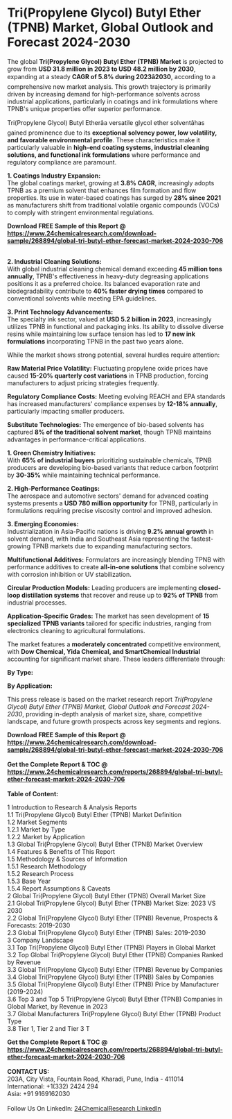 <h1>Tri(Propylene Glycol) Butyl Ether (TPNB) Market, Global Outlook and Forecast 2024-2030</h1><p>The global <strong>Tri(Propylene Glycol) Butyl Ether (TPNB) Market</strong> is projected to grow from <strong>USD 31.8 million in 2023 to USD 48.2 million by 2030</strong>, expanding at a steady <strong>CAGR of 5.8% during 2023â2030</strong>, according to a comprehensive new market analysis. This growth trajectory is primarily driven by increasing demand for high-performance solvents across industrial applications, particularly in coatings and ink formulations where TPNB's unique properties offer superior performance.</p><p>Tri(Propylene Glycol) Butyl Etherâa versatile glycol ether solventâhas gained prominence due to its <strong>exceptional solvency power, low volatility, and favorable environmental profile</strong>. These characteristics make it particularly valuable in <strong>high-end coating systems, industrial cleaning solutions, and functional ink formulations</strong> where performance and regulatory compliance are paramount.</p><p><strong>1. Coatings Industry Expansion:</strong><br>
The global coatings market, growing at <strong>3.8% CAGR</strong>, increasingly adopts TPNB as a premium solvent that enhances film formation and flow properties. Its use in water-based coatings has surged by <strong>28% since 2021</strong> as manufacturers shift from traditional volatile organic compounds (VOCs) to comply with stringent environmental regulations.</p><div><b>Download FREE Sample of this Report @ 
            <a href="https://www.24chemicalresearch.com/download-sample/268894/global-tri-butyl-ether-forecast-market-2024-2030-706">
            https://www.24chemicalresearch.com/download-sample/268894/global-tri-butyl-ether-forecast-market-2024-2030-706</a></b></div><br><p><strong>2. Industrial Cleaning Solutions:</strong><br>
With global industrial cleaning chemical demand exceeding <strong>45 million tons annually</strong>, TPNB's effectiveness in heavy-duty degreasing applications positions it as a preferred choice. Its balanced evaporation rate and biodegradability contribute to <strong>40% faster drying times</strong> compared to conventional solvents while meeting EPA guidelines.</p><p><strong>3. Print Technology Advancements:</strong><br>
The specialty ink sector, valued at <strong>USD 5.2 billion in 2023</strong>, increasingly utilizes TPNB in functional and packaging inks. Its ability to dissolve diverse resins while maintaining low surface tension has led to <strong>17 new ink formulations</strong> incorporating TPNB in the past two years alone.</p><p>While the market shows strong potential, several hurdles require attention:</p><p><strong>Raw Material Price Volatility:</strong> Fluctuating propylene oxide prices have caused <strong>15-20% quarterly cost variations</strong> in TPNB production, forcing manufacturers to adjust pricing strategies frequently.</p><p><strong>Regulatory Compliance Costs:</strong> Meeting evolving REACH and EPA standards has increased manufacturers' compliance expenses by <strong>12-18% annually</strong>, particularly impacting smaller producers.</p><p><strong>Substitute Technologies:</strong> The emergence of bio-based solvents has captured <strong>8% of the traditional solvent market</strong>, though TPNB maintains advantages in performance-critical applications.</p><p><strong>1. Green Chemistry Initiatives:</strong><br>
With <strong>65% of industrial buyers</strong> prioritizing sustainable chemicals, TPNB producers are developing bio-based variants that reduce carbon footprint by <strong>30-35%</strong> while maintaining technical performance.</p><p><strong>2. High-Performance Coatings:</strong><br>
The aerospace and automotive sectors' demand for advanced coating systems presents a <strong>USD 780 million opportunity</strong> for TPNB, particularly in formulations requiring precise viscosity control and improved adhesion.</p><p><strong>3. Emerging Economies:</strong><br>
Industrialization in Asia-Pacific nations is driving <strong>9.2% annual growth</strong> in solvent demand, with India and Southeast Asia representing the fastest-growing TPNB markets due to expanding manufacturing sectors.</p><p><strong>Multifunctional Additives:</strong> Formulators are increasingly blending TPNB with performance additives to create <strong>all-in-one solutions</strong> that combine solvency with corrosion inhibition or UV stabilization.</p><p><strong>Circular Production Models:</strong> Leading producers are implementing <strong>closed-loop distillation systems</strong> that recover and reuse up to <strong>92% of TPNB</strong> from industrial processes.</p><p><strong>Application-Specific Grades:</strong> The market has seen development of <strong>15 specialized TPNB variants</strong> tailored for specific industries, ranging from electronics cleaning to agricultural formulations.</p><p>The market features a <strong>moderately concentrated</strong> competitive environment, with <strong>Dow Chemical, Yida Chemical, and SmartChemical Industrial</strong> accounting for significant market share. These leaders differentiate through:</p><p><strong>By Type:</strong></p><p><strong>By Application:</strong></p><p>This press release is based on the market research report <em>Tri(Propylene Glycol) Butyl Ether (TPNB) Market, Global Outlook and Forecast 2024-2030</em>, providing in-depth analysis of market size, share, competitive landscape, and future growth prospects across key segments and regions.</p><div><b>Download FREE Sample of this Report @ 
            <a href="https://www.24chemicalresearch.com/download-sample/268894/global-tri-butyl-ether-forecast-market-2024-2030-706">
            https://www.24chemicalresearch.com/download-sample/268894/global-tri-butyl-ether-forecast-market-2024-2030-706</a></b></div><br><div><b>Get the Complete Report & TOC @ 
            <a href="https://www.24chemicalresearch.com/reports/268894/global-tri-butyl-ether-forecast-market-2024-2030-706">
            https://www.24chemicalresearch.com/reports/268894/global-tri-butyl-ether-forecast-market-2024-2030-706</a></b></div><br>
            <b>Table of Content:</b><p>1 Introduction to Research & Analysis Reports<br />
    1.1 Tri(Propylene Glycol) Butyl Ether (TPNB) Market Definition<br />
    1.2 Market Segments<br />
        1.2.1 Market by Type<br />
        1.2.2 Market by Application<br />
    1.3 Global Tri(Propylene Glycol) Butyl Ether (TPNB) Market Overview<br />
    1.4 Features & Benefits of This Report<br />
    1.5 Methodology & Sources of Information<br />
        1.5.1 Research Methodology<br />
        1.5.2 Research Process<br />
        1.5.3 Base Year<br />
        1.5.4 Report Assumptions & Caveats<br />
2 Global Tri(Propylene Glycol) Butyl Ether (TPNB) Overall Market Size<br />
    2.1 Global Tri(Propylene Glycol) Butyl Ether (TPNB) Market Size: 2023 VS 2030<br />
    2.2 Global Tri(Propylene Glycol) Butyl Ether (TPNB) Revenue, Prospects & Forecasts: 2019-2030<br />
    2.3 Global Tri(Propylene Glycol) Butyl Ether (TPNB) Sales: 2019-2030<br />
3 Company Landscape<br />
    3.1 Top Tri(Propylene Glycol) Butyl Ether (TPNB) Players in Global Market<br />
    3.2 Top Global Tri(Propylene Glycol) Butyl Ether (TPNB) Companies Ranked by Revenue<br />
    3.3 Global Tri(Propylene Glycol) Butyl Ether (TPNB) Revenue by Companies<br />
    3.4 Global Tri(Propylene Glycol) Butyl Ether (TPNB) Sales by Companies<br />
    3.5 Global Tri(Propylene Glycol) Butyl Ether (TPNB) Price by Manufacturer (2019-2024)<br />
    3.6 Top 3 and Top 5 Tri(Propylene Glycol) Butyl Ether (TPNB) Companies in Global Market, by Revenue in 2023<br />
    3.7 Global Manufacturers Tri(Propylene Glycol) Butyl Ether (TPNB) Product Type<br />
    3.8 Tier 1, Tier 2 and Tier 3 T</p><div><b>Get the Complete Report & TOC @ 
            <a href="https://www.24chemicalresearch.com/reports/268894/global-tri-butyl-ether-forecast-market-2024-2030-706">
            https://www.24chemicalresearch.com/reports/268894/global-tri-butyl-ether-forecast-market-2024-2030-706</a></b></div><br><b>CONTACT US:</b><br>
            203A, City Vista, Fountain Road, Kharadi, Pune, India - 411014<br>
            International: +1(332) 2424 294<br>
            Asia: +91 9169162030 <br><br>
            Follow Us On LinkedIn: <a href="https://www.linkedin.com/company/24chemicalresearch/">24ChemicalResearch LinkedIn</a>